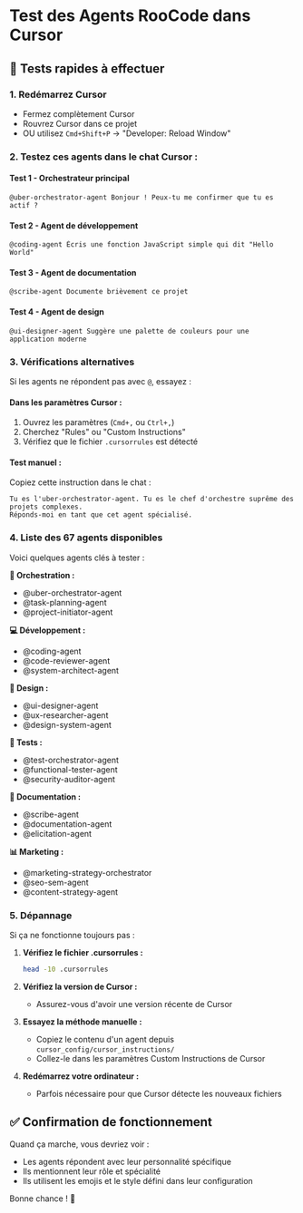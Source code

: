# Test des Agents RooCode dans Cursor

## 🧪 Tests rapides à effectuer

### 1. Redémarrez Cursor
- Fermez complètement Cursor
- Rouvrez Cursor dans ce projet
- OU utilisez `Cmd+Shift+P` → "Developer: Reload Window"

### 2. Testez ces agents dans le chat Cursor :

#### Test 1 - Orchestrateur principal
```
@uber-orchestrator-agent Bonjour ! Peux-tu me confirmer que tu es actif ?
```

#### Test 2 - Agent de développement
```
@coding-agent Écris une fonction JavaScript simple qui dit "Hello World"
```

#### Test 3 - Agent de documentation
```
@scribe-agent Documente brièvement ce projet
```

#### Test 4 - Agent de design
```
@ui-designer-agent Suggère une palette de couleurs pour une application moderne
```

### 3. Vérifications alternatives

Si les agents ne répondent pas avec `@`, essayez :

#### Dans les paramètres Cursor :
1. Ouvrez les paramètres (`Cmd+,` ou `Ctrl+,`)
2. Cherchez "Rules" ou "Custom Instructions"
3. Vérifiez que le fichier `.cursorrules` est détecté

#### Test manuel :
Copiez cette instruction dans le chat :
```
Tu es l'uber-orchestrator-agent. Tu es le chef d'orchestre suprême des projets complexes. 
Réponds-moi en tant que cet agent spécialisé.
```

### 4. Liste des 67 agents disponibles

Voici quelques agents clés à tester :

**🎩 Orchestration :**
- @uber-orchestrator-agent
- @task-planning-agent
- @project-initiator-agent

**💻 Développement :**
- @coding-agent
- @code-reviewer-agent
- @system-architect-agent

**🎨 Design :**
- @ui-designer-agent
- @ux-researcher-agent
- @design-system-agent

**🧪 Tests :**
- @test-orchestrator-agent
- @functional-tester-agent
- @security-auditor-agent

**📝 Documentation :**
- @scribe-agent
- @documentation-agent
- @elicitation-agent

**📊 Marketing :**
- @marketing-strategy-orchestrator
- @seo-sem-agent
- @content-strategy-agent

### 5. Dépannage

Si ça ne fonctionne toujours pas :

1. **Vérifiez le fichier .cursorrules :**
   ```bash
   head -10 .cursorrules
   ```

2. **Vérifiez la version de Cursor :**
   - Assurez-vous d'avoir une version récente de Cursor

3. **Essayez la méthode manuelle :**
   - Copiez le contenu d'un agent depuis `cursor_config/cursor_instructions/`
   - Collez-le dans les paramètres Custom Instructions de Cursor

4. **Redémarrez votre ordinateur :**
   - Parfois nécessaire pour que Cursor détecte les nouveaux fichiers

## ✅ Confirmation de fonctionnement

Quand ça marche, vous devriez voir :
- Les agents répondent avec leur personnalité spécifique
- Ils mentionnent leur rôle et spécialité
- Ils utilisent les emojis et le style défini dans leur configuration

Bonne chance ! 🚀 